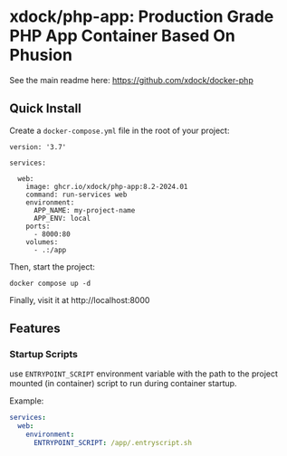 # xdock/php-app: Production Grade PHP App Container Based On Phusion

See the main readme here: https://github.com/xdock/docker-php

## Quick Install

Create a `docker-compose.yml` file in the root of your project:

```
version: '3.7'

services:

  web:
    image: ghcr.io/xdock/php-app:8.2-2024.01
    command: run-services web
    environment:
      APP_NAME: my-project-name
      APP_ENV: local
    ports:
      - 8000:80
    volumes:
      - .:/app
```

Then, start the project:

```
docker compose up -d
```

Finally, visit it at http://localhost:8000

## Features

### Startup Scripts

use `ENTRYPOINT_SCRIPT` environment variable with the path to the
project mounted (in container) script to run during container startup.

Example:
```yml
services:
  web:
    environment:
      ENTRYPOINT_SCRIPT: /app/.entryscript.sh
```

